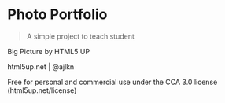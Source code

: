 # Photo Portfolio

> A simple project to teach student

Big Picture by HTML5 UP

html5up.net | @ajlkn

Free for personal and commercial use under the CCA 3.0 license (html5up.net/license)

